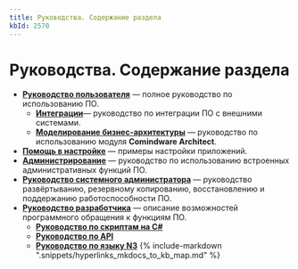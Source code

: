 ```yaml
---
title: Руководства. Содержание раздела
kbId: 2570
---
```


# Руководства. Содержание раздела

- [**Руководство пользователя**](https://kb.comindware.ru/category.php?id=425) — полное руководство по использованию ПО.
    - **[Интеграции](https://kb.comindware.ru/category.php?id=388)**— руководство по интеграции ПО с внешними системами.
    - [**Моделирование бизнес-архитектуры**](https://kb.comindware.ru/category.php?id=481) — руководство по использованию модуля **Comindware Architect**.
- [**Помощь в настройке**](https://kb.comindware.ru/category.php?id=387) — примеры настройки приложений.
- [**Администрирование**](https://kb.comindware.ru/category.php?id=434) — руководство по использованию встроенных административных функций ПО.
- [**Руководство системного администратора**](https://kb.comindware.ru/category.php?id=417) — руководство развёртыванию, резервному копированию, восстановлению и поддержанию работоспособности ПО.
- [**Руководство разработчика**](2580) — описание возможностей программного обращения к функциям ПО.
    - [**Руководство по скриптам на C#**](https://kb.comindware.ru/category.php?id=514)
    - [**Руководство по API**](https://kb.comindware.ru/category.php?id=513 "Руководство по API")
    - [**Руководство по языку N3**](https://kb.comindware.ru/category.php?id=503 "Руководство по языку N3")
{% include-markdown ".snippets/hyperlinks_mkdocs_to_kb_map.md" %}

